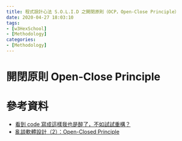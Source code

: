 ```yaml
---
title: 程式設計心法 S.O.L.I.D 之開閉原則（OCP，Open-Close Principle）
date: 2020-04-27 18:03:10
tags:
- [w3HexSchool]
- [Methodology]
categories:
- [Methodology]
---
```


# 開閉原則 Open-Close Principle


<!--more-->



# 參考資料

- [看到 code 寫成這樣我也是醉了，不如試試重構？](https://ithelp.ithome.com.tw/users/20102562/ironman/1338)
- [亂談軟體設計（2）：Open-Closed Principle](http://teddy-chen-tw.blogspot.com/2011/12/2.html)